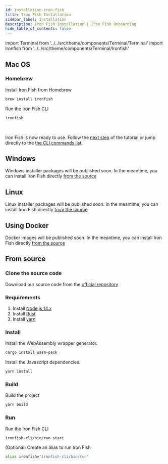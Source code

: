 ```yaml
---
id: installation-iron-fish
title: Iron Fish Installation
sidebar_label: Installation
description: Iron Fish Installation | Iron Fish Onboarding
hide_table_of_contents: false
---
```


import Terminal from '../../src/theme/components/Terminal/Terminal'
import Ironfish from '../../src/theme/components/Terminal/Ironfish'

## Mac OS
### Homebrew
Install Iron Fish from Homebrew
```sh
brew install ironfish
```

Run the Iron Fish CLI
```sh
ironfish
```

<Terminal command={Ironfish} />

<br />

Iron Fish is now ready to use. Follow the [next step](new_node.md) of the tutorial or jump directly to the [the CLI commands list](cli.md).

## Windows
Windows installer packages will be published soon. In the meantime, you can install Iron Fish directly [from the source](#from-source)

## Linux
Linux installer packages will be published soon. In the meantime, you can install Iron Fish directly [from the source](#from-source)

## Using Docker
Docker images will be published soon. In the meantime, you can install Iron Fish directly [from the source](#from-source)

## From source

### Clone the source code
Download our source code from the [official repository](https://github.com/iron-fish/ironfish)

### Requirements
1. Install [Node.js 14.x](https://nodejs.org/en/download/)
1. Install [Rust](https://www.rust-lang.org/learn/get-started)
1. Install [yarn](https://classic.yarnpkg.com/en/docs/install)

### Install
Install the WebAssembly wrapper generator.
```sh
cargo install wasm-pack
```
Install the Javascript dependencies.
```sh
yarn install
```

### Build
Build the project
```sh
yarn build
```

### Run
Run the Iron Fish CLI
```sh
ironfish-cli/bin/run start
```

(Optional) Create an alias to run Iron Fish
```sh
alias ironfish="ironfish-cli/bin/run"
```
